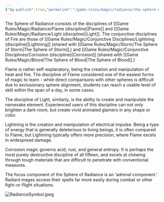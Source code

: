 ```yaml
---
{"dg-publish":true,"permalink":"/game-rules/magic/radiance/the-sphere-of-radiance/"}
---
```


The Sphere of Radiance consists of the disciplines of [[Game Rules/Magic/Radiance/Flame (discipline)\|Flame]] and [[Game Rules/Magic/Radiance/Light (discipline)\|Light]]. The conjunctive disciplines of Fire are those of [[Game Rules/Magic/Conjunctive Disciplines/Lightning (discipline)\|Lightning]] (shared with [[Game Rules/Magic/Storm/The Sphere of Storm\|The Sphere of Storm]],) and [[Game Rules/Magic/Conjunctive Disciplines/Corrosion (discipline)\|Corrosion]] (shared with [[Game Rules/Magic/Blood/The Sphere of Blood\|The Sphere of Blood]].) 

Flame is rather self-explanatory, being the creation and manipulation of heat and fire. The discipline of Flame considered one of the easiest forms of magic to learn - while direct comparisons with other spheres is difficult due to exclusionary sphere alignment, students can reach a usable level of skill within the span of a day, in some cases. 

The discipline of Light, similarly, is the ability to create and manipulate the namesake element. Experienced users of this discipline can not only brighten a dark room, but create vivid animated glamers in any shape or color. 

Lightning is the creation and manipulation of electrical impulse. Being a type of energy that is generally deleterious to living beings, it is often compared to Flame, but Lightning typically offers more precision, where Flame excels in widespread damage. 

Corrosion magic governs acid, rust, and general entropy. It is perhaps the most purely destructive discipline of all fifteen, and excels at chewing through tough materials that are difficult to penetrate with conventional measures. 

The focus component of the Sphere of Radiance is an 'adrenal component.' Radiant mages access their spells far more easily during combat or other fight-or-flight situations.

![RadianceSymbol.jpeg](/img/user/Images/RadianceSymbol.jpeg)